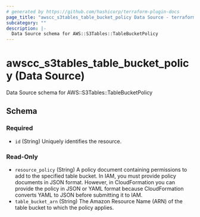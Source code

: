```yaml
---
# generated by https://github.com/hashicorp/terraform-plugin-docs
page_title: "awscc_s3tables_table_bucket_policy Data Source - terraform-provider-awscc"
subcategory: ""
description: |-
  Data Source schema for AWS::S3Tables::TableBucketPolicy
---
```


# awscc_s3tables_table_bucket_policy (Data Source)

Data Source schema for AWS::S3Tables::TableBucketPolicy



<!-- schema generated by tfplugindocs -->
## Schema

### Required

- `id` (String) Uniquely identifies the resource.

### Read-Only

- `resource_policy` (String) A policy document containing permissions to add to the specified table bucket. In IAM, you must provide policy documents in JSON format. However, in CloudFormation you can provide the policy in JSON or YAML format because CloudFormation converts YAML to JSON before submitting it to IAM.
- `table_bucket_arn` (String) The Amazon Resource Name (ARN) of the table bucket to which the policy applies.
